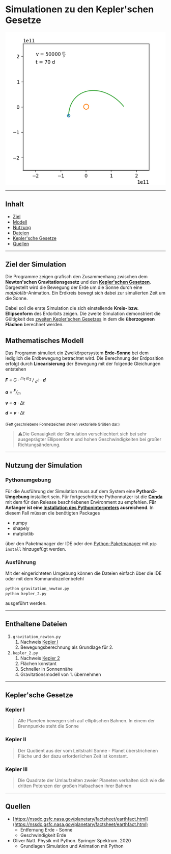 # Simulationen zu den Kepler'schen Gesetze

![IMAGE](./README.image.png)

---

## Inhalt

* [Ziel](#ziel-der-simulation)
* [Modell](#mathematisches-modell)
* [Nutzung](#nutzung-der-simulation)
* [Dateien](#enthaltene-dateien)
* [Kepler'sche Gesetze](#keplersche-gesetze)
* [Quellen](#quellen)

---

## Ziel der Simulation

Die Programme zeigen grafisch den Zusammenhang zwischen dem **Newton'schen Gravitationsgesetz**
und den [**Kepler'schen Gesetzen**](#keplersche-gesetze). Dargestellt wird die Bewegung der Erde um die
Sonne durch eine *matplotlib*-Animation. Ein Erdkreis bewegt sich dabei zur simulierten Zeit
um die Sonne.

Dabei soll die erste Simulation die sich einstellende **Kreis- bzw. Ellipsenform**
des Erdorbits zeigen. Die zweite Simulation demonstriert die Gültigkeit des [zweiten
Kepler'schen Gesetzes](#kepler-ii) in dem die **überzogenen Flächen**
berechnet werden.

## Mathematisches Modell

Das Programm simuliert ein Zweikörpersystem **Erde-Sonne** bei
dem lediglich die Erdbewegung betrachtet wird. Die Berechnung der
Erdposition erfolgt durch **Linearisierung** der Bewegung mit der folgende
Gleichungen entstehen



<i>
<b>F</b> = G &centerdot; <sup> m<sub>1</sub> m<sub>2</sub> </sup> / <sub> d<sup>3</sup> </sub> &centerdot; <b>d</b>

<b>a</b> = <sup><b>F</b></sup>/<sub>m</sub>

<b>v</b> = <b>a</b> &centerdot; &Delta;t

<b>d</b> = <b>v</b> &centerdot; &Delta;t
</i>

<sub>(Fett geschriebene Formelzeichen stellen vektorielle Größen dar.)</sub>

> ⚠️Die Genauigkeit der Simulation verschlechtert sich bei sehr ausgeprägter Ellipsenform und hohen Geschwindigkeiten bei großer Richtungsänderung.



---
## Nutzung der Simulation

### Pythonumgebung

Für die Ausführung der Simulation muss auf dem System eine **Python3-Umgebung**
installiert sein. Für fortgeschrittene Pythonnutzer ist die [**Conda**](https://anaconda.com/)
mit dem für den Release beschriebenen Environment zu empfehlen. **Für Anfänger ist
eine [Installation des Pythoninterpreters](https://python.org/) ausreichend**. In diesem
Fall müssen die benötigten Packages
* numpy
* shapely
* matplotlib

über den Paketmanager der IDE oder den [Python-Paketmanager](https://pip.pypa.io/en/stable/) mit `pip install` hinzugefügt werden.

### Ausführung

Mit der eingerichteten Umgebung können die Dateien einfach über die IDE oder mit dem 
Kommandozeilenbefehl 

```commandline
python gravitation_newton.py
python kepler_2.py
```
ausgeführt werden.

---

## Enthaltene Dateien

1. `gravitation_newton.py`
   1. Nachweis [Kepler I](#kepler-i)
   2. Bewegungsberechnung als Grundlage für 2.
2. `kepler_2.py`
   1. Nachweis [Kepler 2](#kepler-ii)
   2. Flächen konstant
   1. Schneller in Sonnennähe
   2. Gravitationsmodell von 1. übernehmen

---
## Kepler'sche Gesetze

### Kepler I

> Alle Planeten bewegen sich auf elliptischen Bahnen. In einem der Brennpunkte steht die Sonne


### Kepler II

> Der Quotient aus der vom Leitstrahl Sonne - Planet überstrichenen
> Fläche und der dazu erforderlichen Zeit ist konstant.


### Kepler III

> Die Quadrate der Umlaufzeiten zweier Planeten verhalten sich
> wie die dritten Potenzen der großen Halbachsen ihrer Bahnen

---
## Quellen

* [https://nssdc.gsfc.nasa.gov/planetary/factsheet/earthfact.html](https://nssdc.gsfc.nasa.gov/planetary/factsheet/earthfact.html)
  * Entfernung Erde - Sonne
  * Geschwindigkeit Erde
* Oliver Natt. Physik mit Python. Springer Spektrum. 2020
  * Grundlagen Simulation und Animation mit Python
